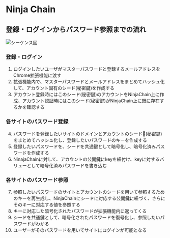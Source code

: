 # Ninja Chain

## 登録・ログインからパスワード参照までの流れ

<img src="file:///image.png"  title="シーケンス図">

### 登録・ログイン
1. ログインしたいユーザがマスターパスワードと登録するメールアドレスをChrome拡張機能に渡す
2. 拡張機能内で、マスターパスワードとメールアドレスをまとめてハッシュ化して、アカウント固有のシード(秘密鍵)を作成する
3. アカウント登録時にはこのシード(秘密鍵)のアカウントをNinjaChain上に作成、アカウント認証時にはこのシード(秘密鍵)がNinjaChain上に既に存在するかを確認する

### 各サイトのパスワード登録
4. パスワードを登録したいサイトのドメインとアカウントのシード(秘密鍵)をまとめてハッシュ化し、登録したいパスワードのキーを作成する
5. 登録したいパスワードを、シードを共通鍵として暗号化し、暗号化済みパスワードを作成する
6. NinajaChainに対して、アカウントの公開鍵にkeyを紐付け、keyに対するバリューとして暗号化済みパスワードを書き込む

### 各サイトのパスワード参照
7. 参照したいパスワードのサイトとアカウントのシードを用いて参照するためのキーを再生成し、NinjaChainにシードに対応する公開鍵に紐づく、さらにそのキーに対応する値を参照する
8. キーに対応した暗号化されたパスワードが拡張機能内に返ってくる
9. シードを共通鍵として、暗号化されたパスワードを復号化し、参照したいパスワードがわかる
10. ユーザーがそのパスワードを用いてサイトにログインが可能となる
